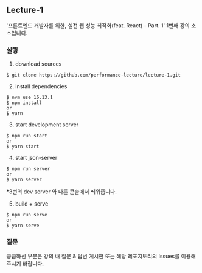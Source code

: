 ## Lecture-1

'프론트엔드 개발자를 위한, 실전 웹 성능 최적화(feat. React) - Part. 1' 1번째 강의 소스입니다.

### 실행

1. download sources

```
$ git clone https://github.com/performance-lecture/lecture-1.git
```

2. install dependencies

```
$ nvm use 16.13.1
$ npm install
or
$ yarn
```

3. start development server

```
$ npm run start
or
$ yarn start
```

4. start json-server

```
$ npm run server
or
$ yarn server
```

\*3번의 dev server 와 다른 콘솔에서 띄워줍니다.

5. build + serve

```
$ npm run serve
or
$ yarn serve
```

### 질문

궁금하신 부분은 강의 내 질문 & 답변 게시판 또는 해당 레포지토리의 Issues를 이용해주시기 바랍니다.
